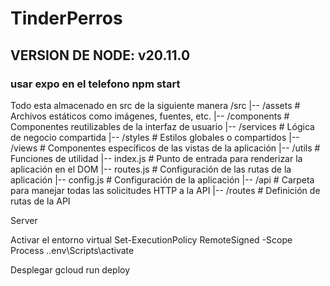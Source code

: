 # TinderPerros


## VERSION DE NODE: v20.11.0

### usar expo en el telefono npm start

Todo esta almacenado en src de la siguiente manera 
/src 
|-- /assets # Archivos estáticos como imágenes, fuentes, etc. 
|-- /components # Componentes reutilizables de la interfaz de usuario 
|-- /services # Lógica de negocio compartida 
|-- /styles # Estilos globales o compartidos 
|-- /views # Componentes específicos de las vistas de la aplicación 
|-- /utils # Funciones de utilidad 
|-- index.js # Punto de entrada para renderizar la aplicación en el DOM 
|-- routes.js # Configuración de las rutas de la aplicación 
|-- config.js # Configuración de la aplicación 
|-- /api # Carpeta para manejar todas las solicitudes HTTP a la API 
|-- /routes # Definición de rutas de la API


Server

Activar el entorno virtual
Set-ExecutionPolicy RemoteSigned -Scope Process
.\.env\Scripts\activate  

Desplegar 
gcloud run deploy